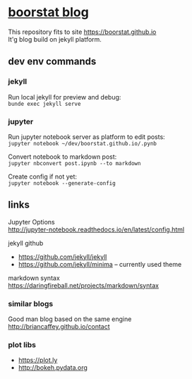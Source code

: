 # [boorstat blog](https://boorstat.github.io)
This repository fits to site https://boorstat.github.io<br />
It'g blog build on jekyll platform.

## dev env commands

### jekyll
Run local jekyll for preview and debug:<br />
`bunde exec jekyll serve`

### jupyter
Run jupyter notebook server as platform to edit posts:<br />
`jupyter notebook ~/dev/boorstat.github.io/.pynb`

Convert notebook to markdown post:<br />
`jupyter nbconvert post.ipynb --to markdown`

Create config if not yet:</br>
`jupyter notebook --generate-config`<br />

## links
Jupyter Options<br />
http://jupyter-notebook.readthedocs.io/en/latest/config.html

jekyll github<br />
* https://github.com/jekyll/jekyll
* https://github.com/jekyll/minima – currently used theme

markdown syntax<br />
https://daringfireball.net/projects/markdown/syntax

### similar blogs
Good man blog based on the same engine<br />
http://briancaffey.github.io/contact

### plot libs
* https://plot.ly
* http://bokeh.pydata.org
